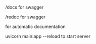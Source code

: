 /docs for swagger

/redoc for swagger

for automatic documentation

uvicorn main:app --reload to start server
